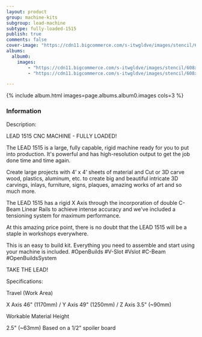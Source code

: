 ```yaml
---
layout: product
group: machine-kits
subgroup: lead-machine
subtype: fully-loaded-1515
publish: true
comments: false
cover-image: "https://cdn11.bigcommerce.com/s-itwgldve/images/stencil/608x608/products/4277/8732/LEAD_CNC_1515_Silver__Watermark__90565.1600717030__66190.1675310615.png?c=2"
albums:
  album0:
    images:
        - "https://cdn11.bigcommerce.com/s-itwgldve/images/stencil/608x608/products/4277/8732/LEAD_CNC_1515_Silver__Watermark__90565.1600717030__66190.1675310615.png?c=2"
        - "https://cdn11.bigcommerce.com/s-itwgldve/images/stencil/608x608/products/4277/8697/LEAD_CNC_1515_Black__Watermark__12199.1600717023__11499.1675310614.png?c=2"

---
```


{% include album.html images=page.albums.album0.images cols=3 %}

### Information

Description:
 

  LEAD 1515 CNC MACHINE - FULLY LOADED!

  The LEAD 1515 is a large, fully capable, rigid machine ready for you to put into production. It\'s powerful and has high-resolution output to get the job done time and time again.

Create large projects with 4’ x 4’ sheets of material and Cut or 3D carve wood, plastics, aluminum, etc. to create big and beautiful intricate 3D carvings, inlays, furniture, signs, plaques, amazing works of art and so much more.

The LEAD 1515 has a rigid X Axis through the incorporation of double C-Beam Linear Rails to achieve intense accuracy and we\'ve included a tensioning system for maximum performance.

At this amazing price point, there is no doubt that the LEAD 1515 will be a staple in workshops everywhere.

This is an easy to build kit. Everything you need to assemble and start using your machine is included. #OpenBuilds #V-Slot #Vslot #C-Beam #OpenBuildsSystem

TAKE THE LEAD!

  Specifications:

  Travel (Work Area)

  X Axis 46" (1170mm) / Y Axis 49" (1250mm) / Z Axis 3.5" (~90mm)

  Workable Material Height

  2.5" (~63mm) Based on a 1/2" spoiler board

